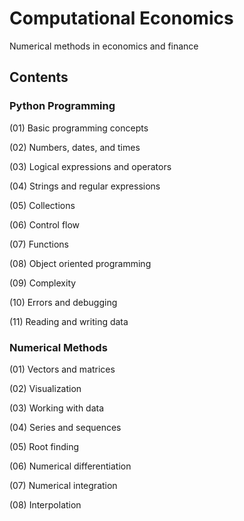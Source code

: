 # Computational Economics
Numerical methods in economics and finance

## Contents

### Python Programming

(01) Basic programming concepts

(02) Numbers, dates, and times

(03) Logical expressions and operators

(04) Strings and regular expressions

(05) Collections

(06) Control flow

(07) Functions

(08) Object oriented programming

(09) Complexity

(10) Errors and debugging

(11) Reading and writing data


### Numerical Methods

(01) Vectors and matrices

(02) Visualization

(03) Working with data

(04) Series and sequences

(05) Root finding

(06) Numerical differentiation

(07) Numerical integration

(08) Interpolation
